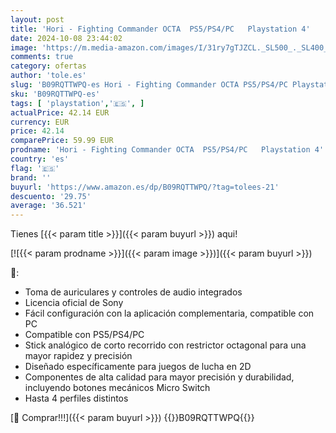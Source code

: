 ```yaml
---
layout: post
title: 'Hori - Fighting Commander OCTA  PS5/PS4/PC   Playstation 4'
date: 2024-10-08 23:44:02
image: 'https://m.media-amazon.com/images/I/31ry7gTJZCL._SL500_._SL400_.jpg'
comments: true
category: ofertas
author: 'tole.es'
slug: 'B09RQTTWPQ-es Hori - Fighting Commander OCTA PS5/PS4/PC Playstation 4'
sku: 'B09RQTTWPQ-es'
tags: [ 'playstation','🇪🇸', ]
actualPrice: 42.14 EUR
currency: EUR
price: 42.14
comparePrice: 59.99 EUR
prodname: 'Hori - Fighting Commander OCTA  PS5/PS4/PC   Playstation 4'
country: 'es'
flag: '🇪🇸'
brand: ''
buyurl: 'https://www.amazon.es/dp/B09RQTTWPQ/?tag=tolees-21'
descuento: '29.75'
average: '36.521'
---
```


Tienes [{{< param title >}}]({{< param buyurl >}}) aqui!

[![{{< param prodname >}}]({{< param image >}})]({{< param buyurl >}})

🔎:

- Toma de auriculares y controles de audio integrados
- Licencia oficial de Sony
- Fácil configuración con la aplicación complementaria, compatible con PC
- Compatible con PS5/PS4/PC
- Stick analógico de corto recorrido con restrictor octagonal para una mayor rapidez y precisión
- Diseñado específicamente para juegos de lucha en 2D
- Componentes de alta calidad para mayor precisión y durabilidad, incluyendo botones mecánicos Micro Switch
- Hasta 4 perfiles distintos

[🛒 Comprar!!!]({{< param buyurl >}})
{{<world>}}B09RQTTWPQ{{</world>}}
